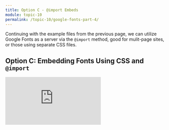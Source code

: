 ```yaml
---
title: Option C - @import Embeds
module: topic-10
permalink: /topic-10/google-fonts-part-4/
---
```


<div class="divider-heading"></div>

<!--
<span class="label label-warning">LOAD TIME:</span> This page contains embedded interactive content. In may take 3-10 seconds to completely load.
-->

Continuing with the example files from the previous page, we can utilize Google Fonts as a server via the `@import` method, good for mulit-page sites, or those using separate CSS files.

## Option C: Embedding Fonts Using CSS and `@import`

<div class="embed-responsive embed-responsive-16by9"><iframe class="embed-responsive-item" src="https://www.youtube.com/embed/Rpw33m-Raps" frameborder="0" allowfullscreen></iframe></div>

<!--
<iframe src="https://umontanamediaarts.com/MART341/wp-admin/admin-ajax.php?action=h5p_embed&id=31" width="877" height="430" frameborder="0" allowfullscreen="allowfullscreen"></iframe><script src="https://umontanamediaarts.com/MART341/wp-content/plugins/h5p/h5p-php-library/js/h5p-resizer.js" charset="UTF-8"></script>

<a href="https://umontanamediaarts.com/MART341/wp-admin/admin-ajax.php?action=h5p_embed&id=31" target="_new">View Larger</a>
-->